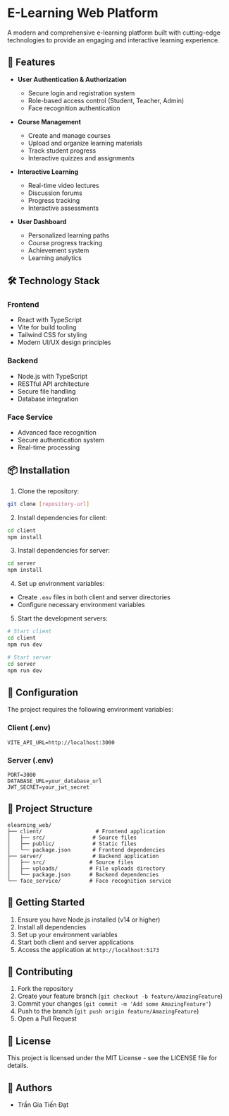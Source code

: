# E-Learning Web Platform

A modern and comprehensive e-learning platform built with cutting-edge technologies to provide an engaging and interactive learning experience.

## 🚀 Features

- **User Authentication & Authorization**

  - Secure login and registration system
  - Role-based access control (Student, Teacher, Admin)
  - Face recognition authentication

- **Course Management**

  - Create and manage courses
  - Upload and organize learning materials
  - Track student progress
  - Interactive quizzes and assignments

- **Interactive Learning**

  - Real-time video lectures
  - Discussion forums
  - Progress tracking
  - Interactive assessments

- **User Dashboard**
  - Personalized learning paths
  - Course progress tracking
  - Achievement system
  - Learning analytics

## 🛠️ Technology Stack

### Frontend

- React with TypeScript
- Vite for build tooling
- Tailwind CSS for styling
- Modern UI/UX design principles

### Backend

- Node.js with TypeScript
- RESTful API architecture
- Secure file handling
- Database integration

### Face Service

- Advanced face recognition
- Secure authentication system
- Real-time processing

## 📦 Installation

1. Clone the repository:

```bash
git clone [repository-url]
```

2. Install dependencies for client:

```bash
cd client
npm install
```

3. Install dependencies for server:

```bash
cd server
npm install
```

4. Set up environment variables:

- Create `.env` files in both client and server directories
- Configure necessary environment variables

5. Start the development servers:

```bash
# Start client
cd client
npm run dev

# Start server
cd server
npm run dev
```

## 🔧 Configuration

The project requires the following environment variables:

### Client (.env)

```
VITE_API_URL=http://localhost:3000
```

### Server (.env)

```
PORT=3000
DATABASE_URL=your_database_url
JWT_SECRET=your_jwt_secret
```

## 📁 Project Structure

```
elearning_web/
├── client/                 # Frontend application
│   ├── src/               # Source files
│   ├── public/            # Static files
│   └── package.json       # Frontend dependencies
├── server/                # Backend application
│   ├── src/              # Source files
│   ├── uploads/          # File uploads directory
│   └── package.json      # Backend dependencies
└── face_service/         # Face recognition service
```

## 🚀 Getting Started

1. Ensure you have Node.js installed (v14 or higher)
2. Install all dependencies
3. Set up your environment variables
4. Start both client and server applications
5. Access the application at `http://localhost:5173`

## 🤝 Contributing

1. Fork the repository
2. Create your feature branch (`git checkout -b feature/AmazingFeature`)
3. Commit your changes (`git commit -m 'Add some AmazingFeature'`)
4. Push to the branch (`git push origin feature/AmazingFeature`)
5. Open a Pull Request

## 📝 License

This project is licensed under the MIT License - see the LICENSE file for details.

## 👥 Authors

- Trần Gia Tiến Đạt

